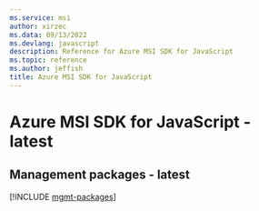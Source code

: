 ```yaml
---
ms.service: msi
author: xirzec
ms.data: 09/13/2022
ms.devlang: javascript
description: Reference for Azure MSI SDK for JavaScript
ms.topic: reference
ms.author: jeffish
title: Azure MSI SDK for JavaScript
---
```

# Azure MSI SDK for JavaScript - latest

## Management packages - latest
[!INCLUDE [mgmt-packages](msi-mgmt-index.md)]